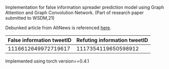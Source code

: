 Implementation for false information spreader prediction model using Graph Attention and Graph Convolution Network.
(Part of research paper submitted to WSDM,21)

Debunked article from AltNews is referenced [here](https://www.altnews.in/bjp-mla-raja-singh-plagiarises-pakistan-army-song-dedicates-it-to-indian-army/).
 
| False information tweetID  | Refuting information tweetID |
| ------------- | ------------- |
| 1116612649972719617  | 1117354119650598912 |

Implemented using torch version==0.4.1
